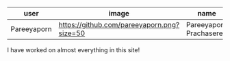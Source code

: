 |      user      |                    image                        |             name         |
|----------------|-------------------------------------------------|--------------------------|
|  Pareeyaporn   |   https://github.com/pareeyaporn.png?size=50    | Pareeyaporn Prachaseree  |


I have worked on almost everything in this site!
